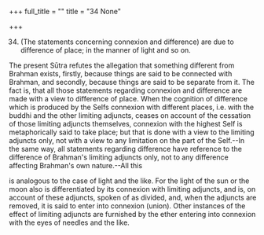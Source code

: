 +++
full_title = ""
title = "34 None"

+++


34. (The statements concerning connexion and difference) are due to difference of place; in the manner of light and so on.

The present Sūtra refutes the allegation that something different from Brahman exists, firstly, because things are said to be connected with Brahman, and secondly, because things are said to be separate from it. The fact is, that all those statements regarding connexion and difference are made with a view to difference of place. When the cognition of difference which is produced by the Selfs connexion with different places, i.e. with the buddhi and the other limiting adjuncts, ceases on account of the cessation of those limiting adjuncts themselves, connexion with the highest Self is metaphorically said to take place; but that is done with a view to the limiting adjuncts only, not with a view to any limitation on the part of the Self.--In the same way, all statements regarding difference have reference to the difference of Brahman's limiting adjuncts only, not to any difference affecting Brahman's own nature.--All this

is analogous to the case of light and the like. For the light of the sun or the moon also is differentiated by its connexion with limiting adjuncts, and is, on account of these adjuncts, spoken of as divided, and, when the adjuncts are removed, it is said to enter into connexion (union). Other instances of the effect of limiting adjuncts are furnished by the ether entering into connexion with the eyes of needles and the like.

